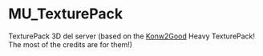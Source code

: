 # MU_TexturePack
TexturePack 3D del server
(based on the [Konw2Good](http://know2good.com/index.html) Heavy TexturePack! The most of the credits are for them!)
